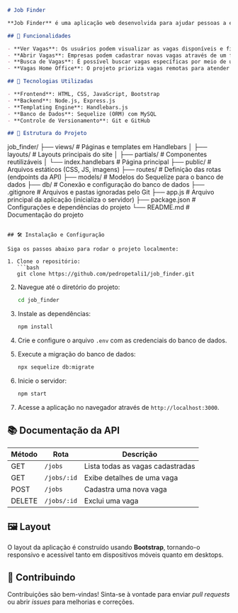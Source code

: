 ```markdown
# Job Finder

**Job Finder** é uma aplicação web desenvolvida para ajudar pessoas a encontrar oportunidades de emprego, com foco especial em vagas na área de tecnologia e com a possibilidade de home office.

## 📑 Funcionalidades

- **Ver Vagas**: Os usuários podem visualizar as vagas disponíveis e filtrar as oportunidades de acordo com as suas preferências.
- **Abrir Vagas**: Empresas podem cadastrar novas vagas através de um formulário simples e intuitivo.
- **Busca de Vagas**: É possível buscar vagas específicas por meio de um campo de busca.
- **Vagas Home Office**: O projeto prioriza vagas remotas para atender a demanda crescente por trabalho em casa.

## 🚀 Tecnologias Utilizadas

- **Frontend**: HTML, CSS, JavaScript, Bootstrap
- **Backend**: Node.js, Express.js
- **Templating Engine**: Handlebars.js
- **Banco de Dados**: Sequelize (ORM) com MySQL
- **Controle de Versionamento**: Git e GitHub

## 📂 Estrutura do Projeto

```
job_finder/
├── views/              # Páginas e templates em Handlebars
│   ├── layouts/        # Layouts principais do site
│   ├── partials/       # Componentes reutilizáveis
│   └── index.handlebars # Página principal
├── public/             # Arquivos estáticos (CSS, JS, imagens)
├── routes/             # Definição das rotas (endpoints da API)
├── models/             # Modelos do Sequelize para o banco de dados
├── db/                 # Conexão e configuração do banco de dados
├── .gitignore          # Arquivos e pastas ignoradas pelo Git
├── app.js              # Arquivo principal da aplicação (inicializa o servidor)
├── package.json        # Configurações e dependências do projeto
└── README.md           # Documentação do projeto
```

## 🛠️ Instalação e Configuração

Siga os passos abaixo para rodar o projeto localmente:

1. Clone o repositório:
   ```bash
   git clone https://github.com/pedropetali1/job_finder.git
   ```
2. Navegue até o diretório do projeto:
   ```bash
   cd job_finder
   ```
3. Instale as dependências:
   ```bash
   npm install
   ```
4. Crie e configure o arquivo `.env` com as credenciais do banco de dados.
   
5. Execute a migração do banco de dados:
   ```bash
   npx sequelize db:migrate
   ```

6. Inicie o servidor:
   ```bash
   npm start
   ```

7. Acesse a aplicação no navegador através de `http://localhost:3000`.

## 📚 Documentação da API

| Método | Rota        | Descrição                         |
|--------|-------------|-----------------------------------|
| GET    | `/jobs`     | Lista todas as vagas cadastradas  |
| GET    | `/jobs/:id` | Exibe detalhes de uma vaga        |
| POST   | `/jobs`     | Cadastra uma nova vaga            |
| DELETE | `/jobs/:id` | Exclui uma vaga                   |

## 🖼️ Layout

O layout da aplicação é construído usando **Bootstrap**, tornando-o responsivo e acessível tanto em dispositivos móveis quanto em desktops.

## 🤝 Contribuindo

Contribuições são bem-vindas! Sinta-se à vontade para enviar *pull requests* ou abrir *issues* para melhorias e correções.
